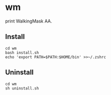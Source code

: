 # wm

print WalkingMask AA.


## Install

```
cd wm
bash install.sh
echo 'export PATH=$PATH:$HOME/bin' >>~/.zshrc
```


## Uninstall

```
cd wm
sh uninstall.sh
```

